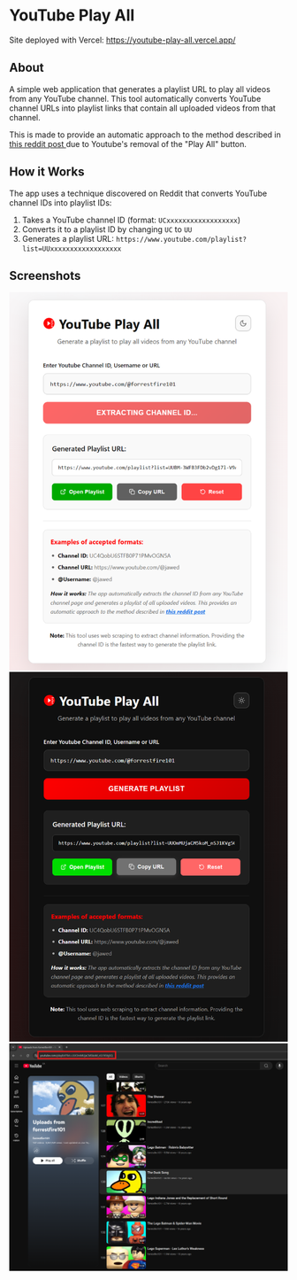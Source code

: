 # YouTube Play All

Site deployed with Vercel: https://youtube-play-all.vercel.app/

## About

A simple web application that generates a playlist URL to play all videos from any YouTube channel. This tool automatically converts YouTube channel URLs into playlist links that contain all uploaded videos from that channel.

This is made to provide an automatic approach to the method described in<a
                  href="https://www.reddit.com/r/LifeProTips/comments/247c2u/lpt_youtube_how_to_play_all_videos_from_a_channel/"
                  target="_blank"
                  rel="noopener noreferrer"
                  className="reddit-link"
                >
this reddit post
</a> due to Youtube's removal of the "Play All" button.

## How it Works

The app uses a technique discovered on Reddit that converts YouTube channel IDs into playlist IDs:

1. Takes a YouTube channel ID (format: `UCxxxxxxxxxxxxxxxxxx`)
2. Converts it to a playlist ID by changing `UC` to `UU`
3. Generates a playlist URL: `https://www.youtube.com/playlist?list=UUxxxxxxxxxxxxxxxxxx`

## Screenshots

<div align="center">

<img src="./src/assets/yt-play-all-img1.png" alt="YouTube Play All - Light Mode" width="600"/>

<img src="./src/assets/yt-play-all-img2.png" alt="YouTube Play All - Dark Mode" width="600"/>

<img src="./src/assets/yt-play-all-img3.png" alt="Generated Playlist Result" width="600"/>

</div>
